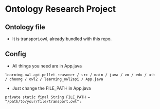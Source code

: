 Ontology Research Project
============================
## Ontology file

* It is transport.owl, already bundled with this repo.

## Config

* All things you need are in App.java
```
learning-owl-api-pellet-reasoner / src / main / java / vn / edu / uit / chuong / owl2 / learning_owl2api / App.java
```
* Just change the FILE_PATH in App.java

``` 
private static final String FILE_PATH = "/path/to/your/file/transport.owl";
```


